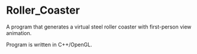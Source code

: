 Roller_Coaster
==============

A program that generates a virtual steel roller coaster with first-person view animation.

Program is written in C++/OpenGL.
